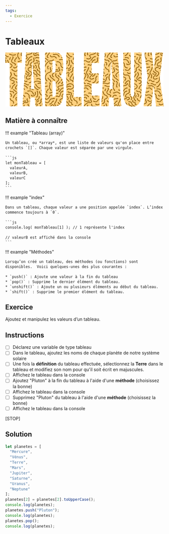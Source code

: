 ```yaml
---
tags:
  - Exercice
---
```


# Tableaux

![](./assets/img/tableaux_banner.png)

## Matière à connaître

!!! example "Tableau (array)"

    Un tableau, ou *array*, est une liste de valeurs qu'on place entre crochets `[]`. Chaque valeur est séparée par une virgule.

    ```js
    let monTableau = [
      valeurA,
      valeurB,
      valeurC
    ];
    ```

!!! example "index"

    Dans un tableau, chaque valeur a une position appelée `index`. L’index commence toujours à `0`.

    ```js
    console.log( monTableau[1] ); // 1 représente l'index

    // valeurB est affiché dans la console
    ```

!!! example "Méthodes"

    Lorsqu’on créé un tableau, des méthodes (ou fonctions) sont disponibles.  Voici quelques-unes des plus courantes :

    * `push()` : Ajoute une valeur à la fin du tableau
    * `pop()` : Supprime le dernier élément du tableau.
    * `unshift()` : Ajoute un ou plusieurs éléments au début du tableau.
    * `shift()` : Supprime le premier élément du tableau.

## Exercice

Ajoutez et manipulez les valeurs d’un tableau.

## Instructions

* [ ] Déclarez une variable de type tableau
* [ ] Dans le tableau, ajoutez les noms de chaque planète de notre système solaire
* [ ] Une fois la **définition** du tableau effectuée, sélectionnez la **Terre** dans le tableau et modifiez son nom pour qu'il soit écrit en majuscules.
* [ ] Affichez le tableau dans la console
* [ ] Ajoutez "Pluton" à la fin du tableau à l'aide d'une **méthode** (choisissez la bonne)
* [ ] Affichez le tableau dans la console
* [ ] Supprimez "Pluton" du tableau à l'aide d'une **méthode** (choisissez la bonne)
* [ ] Affichez le tableau dans la console

[STOP]

## Solution

```js
let planetes = [
  "Mercure",
  "Vénus",
  "Terre",
  "Mars",
  "Jupiter",
  "Saturne",
  "Uranus",
  "Neptune"
];
planetes[2] = planetes[2].toUpperCase();
console.log(planetes);
planetes.push("Pluton");
console.log(planetes);
planetes.pop();
console.log(planetes);
```
